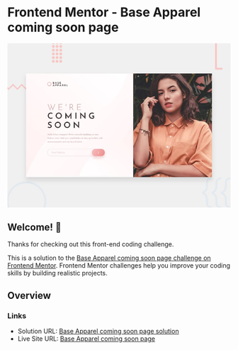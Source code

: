 # Frontend Mentor - Base Apparel coming soon page

![Design preview for the Base Apparel coming soon page coding challenge](./design/desktop-preview.jpg)

## Welcome! 👋

Thanks for checking out this front-end coding challenge.

This is a solution to the [Base Apparel coming soon page challenge on Frontend Mentor](https://www.frontendmentor.io/challenges/base-apparel-coming-soon-page-5d46b47f8db8a7063f9331a0). Frontend Mentor challenges help you improve your coding skills by building realistic projects.

## Overview

### Links

- Solution URL: [Base Apparel coming soon page solution](https://www.frontendmentor.io/solutions/base-apparel-coming-soon-page-f8EUkwYnI)
- Live Site URL: [Base Apparel coming soon page](https://base-apparel-coming-soon-rw.netlify.app/)